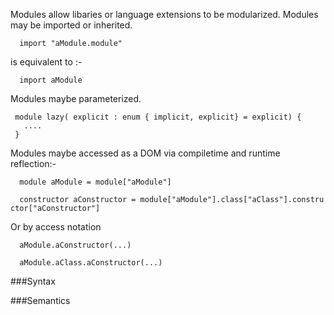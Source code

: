 Modules allow libaries or language extensions to be modularized. Modules may be imported or inherited.

`  import "aModule.module"`

is equivalent to :-

`  import aModule`

Modules maybe parameterized.
```
 module lazy( explicit : enum { implicit, explicit} = explicit) {
   ....
 }
```
Modules maybe accessed as a DOM via compiletime and runtime reflection:-

`  module aModule = module["aModule"]`

`  constructor aConstructor = module["aModule"].class["aClass"].constructor["aConstructor"]`

Or by access notation

`  aModule.aConstructor(...)`

`  aModule.aClass.aConstructor(...)`

###Syntax

###Semantics

